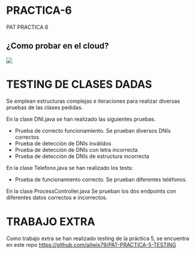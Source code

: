 # PRACTICA-6
PAT PRACTICA 6

## ¿Como probar en el cloud?

[![](https://gitpod.io/button/open-in-gitpod.svg)](https://gitpod.io/#https://github.com/ailwix79/PAT-PRACTICA-6)

# TESTING DE CLASES DADAS
Se emplean estructuras complejas e iteraciones para realizar diversas pruebas de las clases pedidas.

En la clase DNI.java se han realizado las siguientes pruebas.
- Prueba de correcto funcionamiento. Se prueban diversos DNIs correctos
- Prueba de detección de DNIs inválidos
- Prueba de detección de DNIs con letra incorrecta
- Prueba de detección de DNIs de estructura incorrecta

En la clase Telefono.java se han realizado los tests:
- Prueba de funcionamiento correcto. Se prueban diferentes teléfonos.

En la clase ProcessController.java Se prueban los dos endpoints con diferentes datos correctos e incorrectos.

# TRABAJO EXTRA
Como trabajo extra se han realizado testing de la práctica 5, se encuentra en este repo https://github.com/ailwix79/PAT-PRACTICA-5-TESTING
